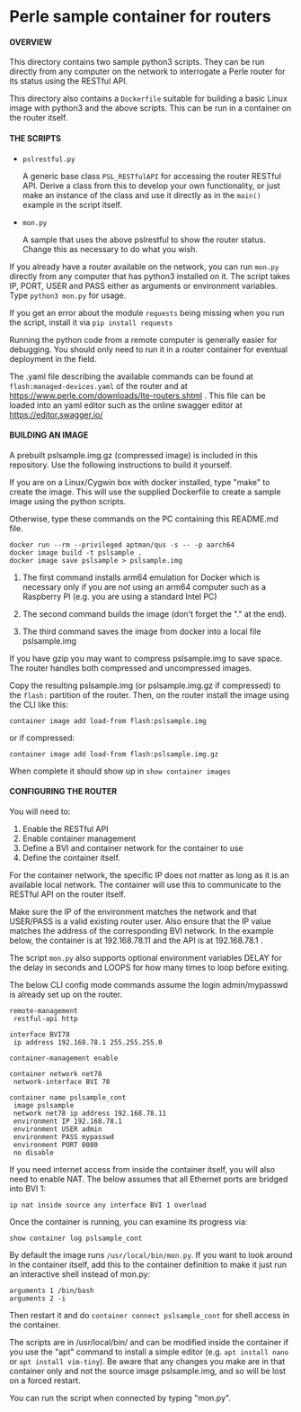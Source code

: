 # Perle sample container for routers

#### OVERVIEW

This directory contains two sample python3 scripts.  They can be run
directly from any computer on the network to interrogate a Perle router
for its status using the RESTful API.

This directory also contains a `Dockerfile` suitable for building
a basic Linux image with python3 and the above scripts.
This can be run in a container on the router itself.

#### THE SCRIPTS

- `pslrestful.py`

	A generic base class `PSL_RESTfulAPI` for accessing the router RESTful API.
	Derive a class from this to develop your own functionality, or just make
	an instance of the class and use it directly as in the `main()` example
	in the script itself.

- `mon.py`

	A sample that uses the above pslrestful to show the router status.
	Change this as necessary to do what you wish.

If you already have a router available on the network, you can run
`mon.py` directly from any computer that has python3 installed on it.
The script takes IP, PORT, USER and PASS either as arguments or
environment variables.  Type `python3 mon.py` for usage.

If you get an error about the module `requests` being missing when
you run the script, install it via `pip install requests`

Running the python code from a remote computer is generally easier
for debugging.  You should only need to run it in a router container
for eventual deployment in the field.

The .yaml file describing the available commands can be
found at `flash:managed-devices.yaml` of the router and at
<https://www.perle.com/downloads/lte-routers.shtml> .
This file can be loaded into an yaml editor such as the
online swagger editor at <https://editor.swagger.io/>

#### BUILDING AN IMAGE

A prebuilt pslsample.img.gz (compressed image) is included in this repository.
Use the following instructions to build it yourself.

If you are on a Linux/Cygwin box with docker installed,
type "make" to create the image.  This will use the supplied
Dockerfile to create a sample image using the python scripts.

Otherwise, type these commands on the PC containing this README.md file.

	docker run --rm --privileged aptman/qus -s -- -p aarch64
	docker image build -t pslsample .
	docker image save pslsample > pslsample.img

1. The first command installs arm64 emulation for Docker which is necessary
only if you are *not* using an arm64 computer such as a Raspberry PI
(e.g. you are using a standard Intel PC)

2. The second command builds the image (don't forget the "." at the end).

3. The third command saves the image from docker into a local file pslsample.img

If you have gzip you may want to compress pslsample.img to save space.
The router handles both compressed and uncompressed images.

Copy the resulting pslsample.img (or pslsample.img.gz if compressed)
to the `flash:` partition of the router.  Then, on the router install the
image using the CLI like this:

	container image add load-from flash:pslsample.img

or if compressed:

	container image add load-from flash:pslsample.img.gz

When complete it should show up in `show container images`

#### CONFIGURING THE ROUTER

You will need to:

1. Enable the RESTful API
2. Enable container management
3. Define a BVI and container network for the container to use
4. Define the container itself.

For the container network, the specific IP does not matter as long as
it is an available local network.  The container will use this to
communicate to the RESTful API on the router itself.

Make sure the IP of the environment matches the network and that USER/PASS
is a valid existing router user.  Also ensure that the IP value matches
the address of the corresponding BVI network.  In the example below,
the container is at 192.168.78.11 and the API is at 192.168.78.1 .

The script `mon.py` also supports optional environment variables DELAY for
the delay in seconds and LOOPS for how many times to loop before exiting.

The below CLI config mode commands assume the login admin/mypasswd
is already set up on the router.

    remote-management
	 restful-api http

	interface BVI78
	 ip address 192.168.78.1 255.255.255.0

    container-management enable

	container network net78
	 network-interface BVI 78

	container name pslsample_cont
	 image pslsample
	 network net78 ip address 192.168.78.11
	 environment IP 192.168.78.1
	 environment USER admin
	 environment PASS mypasswd
	 environment PORT 8080
	 no disable

If you need internet access from inside the container itself, you will
also need to enable NAT.  The below assumes that all Ethernet ports are
bridged into BVI 1:

	ip nat inside source any interface BVI 1 overload

Once the container is running, you can examine its progress via:

	show container log pslsample_cont

By default the image runs `/usr/local/bin/mon.py`.
If you want to look around in the container itself,
add this to the container definition to make it just
run an interactive shell instead of mon.py:

	arguments 1 /bin/bash
	arguments 2 -i

Then restart it and do `container connect pslsample_cont` for shell
access in the container.

The scripts are in /usr/local/bin/ and can be modified inside the
container if you use the "apt" command to install a simple editor
(e.g. `apt install nano` or `apt install vim-tiny`).  Be aware that
any changes you make are in that container only and not the source
image pslsample.img, and so will be lost on a forced restart.

You can run the script when connected by typing "mon.py".
